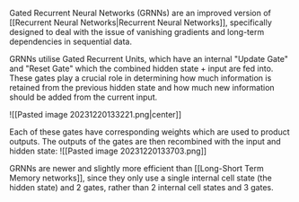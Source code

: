 Gated Recurrent Neural Networks (GRNNs) are an improved version of [[Recurrent Neural Networks|Recurrent Neural Networks]], specifically designed to deal with the issue of vanishing gradients and long-term dependencies in sequential data.

GRNNs utilise Gated Recurrent Units, which have an internal "Update Gate" and "Reset Gate" which the combined hidden state + input are fed into. These gates play a crucial role in determining how much information is retained from the previous hidden state and how much new information should be added from the current input.

![[Pasted image 20231220133221.png|center]]

Each of these gates have corresponding weights which are used to product outputs. The outputs of the gates are then recombined with the input and hidden state:
![[Pasted image 20231220133703.png]]

GRNNs are newer and slightly more efficient than [[Long-Short Term Memory networks]], since they only use a single internal cell state (the hidden state) and 2 gates, rather than 2 internal cell states and 3 gates. 

